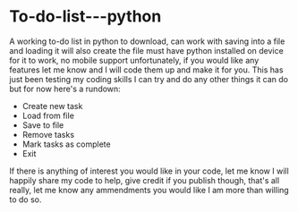 # To-do-list---python
A working to-do list in python to download, can work with saving into a file and loading it will also create the file must have python installed on device for it to work, no mobile support unfortunately, if you would like any features let me know and I will code them up and make it for you. This has just been testing my coding skills I can try and do any other things it can do but for now here's a rundown:
- Create new task
- Load from file
- Save to file
- Remove tasks
- Mark tasks as complete
- Exit

If there is anything of interest you would like in your code, let me know I will happily share my code to help, give credit if you publish though, that's all really, let me know any ammendments you would like I am more than willing to do so.
